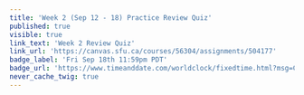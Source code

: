 ```yaml
---
title: 'Week 2 (Sep 12 - 18) Practice Review Quiz'
published: true
visible: true
link_text: 'Week 2 Review Quiz'
link_url: 'https://canvas.sfu.ca/courses/56304/assignments/504177'
badge_label: 'Fri Sep 18th 11:59pm PDT'
badge_url: 'https://www.timeanddate.com/worldclock/fixedtime.html?msg=CMPT-363+Week+2+Review+Quiz+%28Practice%29+Due+Date&iso=20200918T235900'
never_cache_twig: true
---
```

